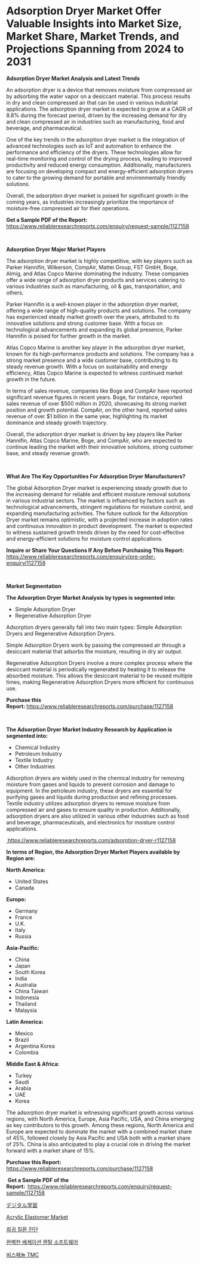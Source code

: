 <p><h1>Adsorption Dryer Market Offer Valuable Insights into Market Size, Market Share, Market Trends, and Projections Spanning from 2024 to 2031</h1></p><p><strong>Adsorption Dryer Market Analysis and Latest Trends</strong></p>
<p><p>An adsorption dryer is a device that removes moisture from compressed air by adsorbing the water vapor on a desiccant material. This process results in dry and clean compressed air that can be used in various industrial applications. The adsorption dryer market is expected to grow at a CAGR of 8.8% during the forecast period, driven by the increasing demand for dry and clean compressed air in industries such as manufacturing, food and beverage, and pharmaceutical.</p><p>One of the key trends in the adsorption dryer market is the integration of advanced technologies such as IoT and automation to enhance the performance and efficiency of the dryers. These technologies allow for real-time monitoring and control of the drying process, leading to improved productivity and reduced energy consumption. Additionally, manufacturers are focusing on developing compact and energy-efficient adsorption dryers to cater to the growing demand for portable and environmentally friendly solutions.</p><p>Overall, the adsorption dryer market is poised for significant growth in the coming years, as industries increasingly prioritize the importance of moisture-free compressed air for their operations.</p></p>
<p><strong>Get a Sample PDF of the Report:&nbsp;</strong> <a href="https://www.reliableresearchreports.com/enquiry/request-sample/1127158">https://www.reliableresearchreports.com/enquiry/request-sample/1127158</a></p>
<p>&nbsp;</p>
<p><strong>Adsorption Dryer Major Market Players</strong></p>
<p><p>The adsorption dryer market is highly competitive, with key players such as Parker Hannifin, Wilkerson, CompAir, Mattei Group, FST GmbH, Boge, Almig, and Atlas Copco Marine dominating the industry. These companies offer a wide range of adsorption dryer products and services catering to various industries such as manufacturing, oil & gas, transportation, and others.</p><p>Parker Hannifin is a well-known player in the adsorption dryer market, offering a wide range of high-quality products and solutions. The company has experienced steady market growth over the years, attributed to its innovative solutions and strong customer base. With a focus on technological advancements and expanding its global presence, Parker Hannifin is poised for further growth in the market.</p><p>Atlas Copco Marine is another key player in the adsorption dryer market, known for its high-performance products and solutions. The company has a strong market presence and a wide customer base, contributing to its steady revenue growth. With a focus on sustainability and energy efficiency, Atlas Copco Marine is expected to witness continued market growth in the future.</p><p>In terms of sales revenue, companies like Boge and CompAir have reported significant revenue figures in recent years. Boge, for instance, reported sales revenue of over $500 million in 2020, showcasing its strong market position and growth potential. CompAir, on the other hand, reported sales revenue of over $1 billion in the same year, highlighting its market dominance and steady growth trajectory.</p><p>Overall, the adsorption dryer market is driven by key players like Parker Hannifin, Atlas Copco Marine, Boge, and CompAir, who are expected to continue leading the market with their innovative solutions, strong customer base, and steady revenue growth.</p></p>
<p>&nbsp;</p>
<p><strong>What Are The Key Opportunities For Adsorption Dryer Manufacturers?</strong></p>
<p><p>The global Adsorption Dryer market is experiencing steady growth due to the increasing demand for reliable and efficient moisture removal solutions in various industrial sectors. The market is influenced by factors such as technological advancements, stringent regulations for moisture control, and expanding manufacturing activities. The future outlook for the Adsorption Dryer market remains optimistic, with a projected increase in adoption rates and continuous innovation in product development. The market is expected to witness sustained growth trends driven by the need for cost-effective and energy-efficient solutions for moisture control applications.</p></p>
<p><strong>Inquire or Share Your Questions If Any Before Purchasing This Report:</strong> <a href="https://www.reliableresearchreports.com/enquiry/pre-order-enquiry/1127158">https://www.reliableresearchreports.com/enquiry/pre-order-enquiry/1127158</a></p>
<p>&nbsp;</p>
<p><strong>Market Segmentation</strong></p>
<p><strong>The Adsorption Dryer Market Analysis by types is segmented into:</strong></p>
<p><ul><li>Simple Adsorption Dryer</li><li>Regenerative Adsorption Dryer</li></ul></p>
<p><p>Adsorption dryers generally fall into two main types: Simple Adsorption Dryers and Regenerative Adsorption Dryers. </p><p>Simple Adsorption Dryers work by passing the compressed air through a desiccant material that adsorbs the moisture, resulting in dry air output. </p><p>Regenerative Adsorption Dryers involve a more complex process where the desiccant material is periodically regenerated by heating it to release the absorbed moisture. This allows the desiccant material to be reused multiple times, making Regenerative Adsorption Dryers more efficient for continuous use.</p></p>
<p><strong>Purchase this Report:&nbsp;</strong><a href="https://www.reliableresearchreports.com/purchase/1127158">https://www.reliableresearchreports.com/purchase/1127158</a></p>
<p>&nbsp;</p>
<p><strong>The Adsorption Dryer Market Industry Research by Application is segmented into:</strong></p>
<p><ul><li>Chemical Industry</li><li>Petroleum Industry</li><li>Textile Industry</li><li>Other Industries</li></ul></p>
<p><p>Adsorption dryers are widely used in the chemical industry for removing moisture from gases and liquids to prevent corrosion and damage to equipment. In the petroleum industry, these dryers are essential for purifying gases and liquids during production and refining processes. Textile industry utilizes adsorption dryers to remove moisture from compressed air and gases to ensure quality in production. Additionally, adsorption dryers are also utilized in various other industries such as food and beverage, pharmaceuticals, and electronics for moisture control applications.</p></p>
<p><a href="https://www.reliableresearchreports.com/adsorption-dryer-r1127158">&nbsp;https://www.reliableresearchreports.com/adsorption-dryer-r1127158</a></p>
<p><strong>In terms of Region, the Adsorption Dryer Market Players available by Region are:</strong></p>
<p>
    <p> <strong> North America: </strong>
        <ul>
            <li>United States</li>
            <li>Canada</li>
        </ul>
        </p> 
    <p> <strong> Europe: </strong>
        <ul>
            <li>Germany</li>
            <li>France</li>
            <li>U.K.</li>
            <li>Italy</li>
            <li>Russia</li>
        </ul>
        </p> 
    <p> <strong> Asia-Pacific: </strong>
        <ul>
            <li>China</li>
            <li>Japan</li>
            <li>South Korea</li>
            <li>India</li>
            <li>Australia</li>
            <li>China Taiwan</li>
            <li>Indonesia</li>
            <li>Thailand</li>
            <li>Malaysia</li>
        </ul>
        </p> 
    <p> <strong> Latin America: </strong>
        <ul>
            <li>Mexico</li>
            <li>Brazil</li>
            <li>Argentina Korea</li>
            <li>Colombia</li>
        </ul>
        </p> 
    <p> <strong> Middle East & Africa: </strong>
        <ul>
            <li>Turkey</li>
            <li>Saudi</li>
            <li>Arabia</li>
            <li>UAE</li>
            <li>Korea</li>
        </ul>
    </p>
    </p>
<p><p>The adsorption dryer market is witnessing significant growth across various regions, with North America, Europe, Asia Pacific, USA, and China emerging as key contributors to this growth. Among these regions, North America and Europe are expected to dominate the market with a combined market share of 45%, followed closely by Asia Pacific and USA both with a market share of 25%. China is also anticipated to play a crucial role in driving the market forward with a market share of 15%.</p></p>
<p><strong>Purchase this Report: </strong><a href="https://www.reliableresearchreports.com/purchase/1127158">https://www.reliableresearchreports.com/purchase/1127158</a></p>
<p>&nbsp;<strong>Get a Sample PDF of the Report:&nbsp;&nbsp;</strong><a href="https://www.reliableresearchreports.com/enquiry/request-sample/1127158">https://www.reliableresearchreports.com/enquiry/request-sample/1127158</a></p>
<p><strong></strong></p>
<p><p><a href="https://github.com/dzy793153605/Market-Research-Report-List-1/blob/main/581574735562.md">デジタル学習</a></p><p><a href="https://issuu.com/reportprime-2/docs/acrylic-elastomer-market-size-2030.pptx">Acrylic Elastomer Market</a></p><p><a href="https://medium.com/@morrisassin8795/%ED%9D%AC%EA%B7%80%EB%B3%91-%EC%A7%84%EB%8B%A8-%EC%8B%9C%EC%9E%A5-%EC%8B%9C%EC%9E%A5-cagr-%EC%8B%9C%EC%9E%A5-%ED%8A%B8%EB%A0%8C%EB%93%9C-%EB%B0%8F-%EC%84%B1%EC%9E%A5-%EC%A0%84%EB%9E%B5%EC%97%90-%EB%8C%80%ED%95%9C-%ED%86%B5%EC%B0%B0%EB%A0%A5-c3b09900f914">희귀 질환 진단</a></p><p><a href="https://medium.com/@bereniceroberts1978/%EC%99%84%EC%A0%84%ED%95%9C-%ED%9C%B4%EA%B0%80-%EC%9E%84%EB%8C%80-%EC%86%8C%ED%94%84%ED%8A%B8%EC%9B%A8%EC%96%B4-%EC%8B%9C%EC%9E%A5%EC%9D%80-%EC%8B%9C%EC%9E%A5-%EC%A0%90%EC%9C%A0%EC%9C%A8-%EC%8B%9C%EC%9E%A5-%EB%8F%99%ED%96%A5-%EB%B0%8F-%EC%8B%9C%EC%9E%A5-%EC%84%B1%EC%9E%A5%EC%97%90-%EA%B4%80%ED%95%9C-%EC%A0%95%EB%B3%B4%EB%A5%BC-%EC%A0%9C%EA%B3%B5%ED%95%A9%EB%8B%88%EB%8B%A4-435287085e98">완벽한 베케이션 렌탈 소프트웨어</a></p><p><a href="https://github.com/vseigx30c9a1j/Market-Research-Report-List-1/blob/main/552155732561.md">비스페놀 TMC</a></p></p>